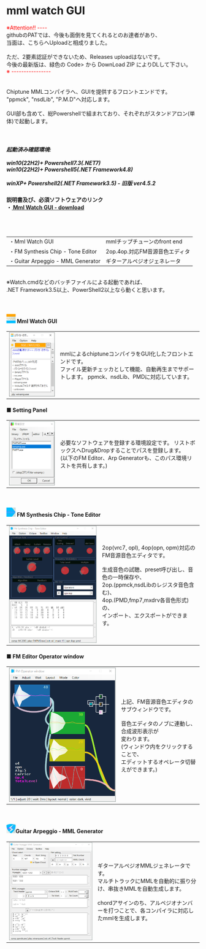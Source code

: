 <h1>mml watch GUI</h1>

<span style="color: red;">※Attention!! ----</span><br>
githubのPATでは、今後も面倒を見てくれるとのお達者があり、<br>
当面は、こちらへUploadと相成りました。<br>
<br>
ただ、2要素認証ができないため、Releases uploadはないです。<br>
今後の最新版は、緑色の Code> から DownLoad ZIP によりDLして下さい。<br>
<span style="color: red;">※ ----------------</span><br>
<br>
<br>
Chiptune MMLコンパイラへ、GUIを提供するフロントエンドです。<br>
"ppmck", "nsdLib", "P.M.D"へ対応します。<br>
<br>
GUI部も含めて、総Powershellで組まれており、それぞれがスタンドアロン(単体)で起動します。<br>
<br>
<br>
<h5>起動済み確認環境: <br>
 <br>
win10(22H2)+ Powershell7.3(.NET7)<br>
win10(22H2)+ Powershell5(.NET Framework4.8)<br>
<br>
winXP+ Powershell2(.NET Framework3.5) - 旧版 ver4.5.2<br>
</h5>

<h4>
説明書及び、必須ソフトウェアのリンク <br>
・<a href="https://eseakisakura.github.io/mml_watch_gui/"> Mml Watch GUI - download</a><br>
</h4>
<br>
<br>
<table><tr><td>・Mml Watch GUI</td><td>mmlチップチューンのfront end</td>
</tr><tr><td>・FM Synthesis Chip - Tone Editor</td><td>2op.4op.対応FM音源音色エディタ</td>
</tr><tr><td>・Guitar Arpeggio - MML Generator</td><td>ギターアルペジオジェネレータ</td>
</tr></table>
<br>
※Watch.cmdなどのバッチファイルによる起動であれば、<br>
.NET Framework3.5以上、PowerShell2以上なら動くと思います。<br>
<br>
<br>
<h4><img src="./image/MW_icon.png"> Mml Watch GUI</h4>

<table><tr><td>
<img src="./image/MML_wth.png"><br>
</td><td>
<div>
mmlによるchiptuneコンパイラをGUI化したフロントエンドです。<br>
ファイル更新チェッカとして機能、自動再生までサポートします。
ppmck、nsdLib、PMDに対応しています。<br>
</div></td></tr></table>

<h4>■ Setting Panel</h4>

<table><tr><td>
<img src="./image/SETTING_w.png"><br>
</td><td>
<div>
必要なソフトウェアを登録する環境設定です。
リストボックスへDrug&Dropすることでパスを登録します。<br>
(以下のFM Editor、Arp Generatorも、このパス環境リストを共有します。)<br>
</div></td></tr></table>
<br>
<h4><img src="./image/FE_icon.png"> FM Synthesis Chip - Tone Editor</h4>

<table><tr><td>
<img src="./image/FM_edt.png"><br>
</td><td>
<div>
2op(vrc7, opl), 4op(opn, opm)対応のFM音源音色エディタです。<br>
<br>
生成音色の試聴、preset呼び出し、音色の一時保存や、<br>
2op.(ppmck,nsdLibのレジスタ音色含む)、<br>
4op.(PMD,fmp7,mxdrv各音色形式)の、<br>
インポート、エクスポートができます。<br>
</div></td></tr></table>

<h4>■ FM Editor Operator window</h4>

<table><tr><td>
<img src="./image/FM_4op.png"><br>
</td><td>
<div>
上記、FM音源音色エディタのサブウィンドウです。<br>
<br>
音色エディタのノブに連動し、合成波形表示が<br>
変わります。<br>
(ウィンドウ内をクリックすることで、<br>
エディットするオペレータ切替えができます。)<br>
</div></td></tr></table>
<br>
<h4><img src="./image/AG_icon.png">Guitar Arpeggio - MML Generator</h4>

<table><tr><td>
<img src="./image/GUITAR_arp.png"><br>
</td><td>
<div>
ギターアルペジオMMLジェネレータです。<br>
マルチトラックにMMLを自動的に振り分け、串抜きMMLを自動生成します。<br>
<br>
chordアサインのち、アルペジオナンバーを打つことで、各コンパイラに対応したmmlを生成します。<br>
</div></td></tr></table>
